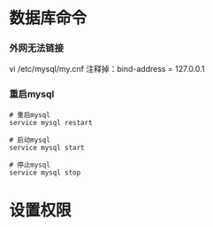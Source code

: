 # 数据库命令

### 外网无法链接
vi /etc/mysql/my.cnf
注释掉：bind-address = 127.0.0.1

### 重启mysql
```shell
# 重启mysql
service mysql restart

# 启动mysql
service mysql start

# 停止mysql
service mysql stop
```


# 设置权限

